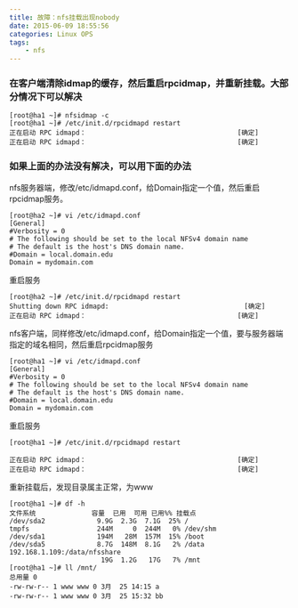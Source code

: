```yaml
---
title: 故障：nfs挂载出现nobody
date: 2015-06-09 18:55:56
categories: Linux OPS
tags:
    - nfs
---
```



### 在客户端清除idmap的缓存，然后重启rpcidmap，并重新挂载。大部分情况下可以解决 ###

```
[root@ha1 ~]# nfsidmap -c
[root@ha1 ~]# /etc/init.d/rpcidmapd restart
正在启动 RPC idmapd：                                      [确定]
正在启动 RPC idmapd：                                      [确定]
```

### 如果上面的办法没有解决，可以用下面的办法 ###

nfs服务器端，修改/etc/idmapd.conf，给Domain指定一个值，然后重启rpcidmap服务。

```
[root@ha2 ~]# vi /etc/idmapd.conf
[General]
#Verbosity = 0
# The following should be set to the local NFSv4 domain name
# The default is the host's DNS domain name.
#Domain = local.domain.edu
Domain = mydomain.com
```

重启服务

```
[root@ha2 ~]# /etc/init.d/rpcidmapd restart
Shutting down RPC idmapd:                                  [确定]
正在启动 RPC idmapd：                                      [确定]
```
nfs客户端，同样修改/etc/idmapd.conf，给Domain指定一个值，要与服务器端指定的域名相同，然后重启rpcidmap服务

```
[root@ha1 ~]# vi /etc/idmapd.conf
[General]
#Verbosity = 0
# The following should be set to the local NFSv4 domain name
# The default is the host's DNS domain name.
#Domain = local.domain.edu
Domain = mydomain.com
```

重启服务

```
[root@ha1 ~]# /etc/init.d/rpcidmapd restart

正在启动 RPC idmapd：                                      [确定]
正在启动 RPC idmapd：                                      [确定]
```

重新挂载后，发现目录属主正常，为www

```
[root@ha1 ~]# df -h
文件系统              容量  已用  可用 已用%% 挂载点
/dev/sda2             9.9G  2.3G  7.1G  25% /
tmpfs                 244M     0  244M   0% /dev/shm
/dev/sda1             194M   28M  157M  15% /boot
/dev/sda5             8.7G  148M  8.1G   2% /data
192.168.1.109:/data/nfsshare
                       19G  1.2G   17G   7% /mnt
[root@ha1 ~]# ll /mnt/
总用量 0
-rw-rw-r-- 1 www www 0 3月  25 14:15 a
-rw-rw-r-- 1 www www 0 3月  25 15:32 bb
```
